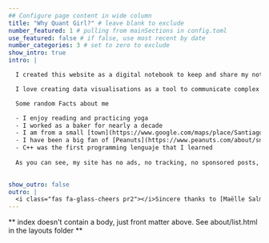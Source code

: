 ```yaml
---
## Configure page content in wide column
title: "Why Quant Girl?" # leave blank to exclude
number_featured: 1 # pulling from mainSections in config.toml
use_featured: false # if false, use most recent by date
number_categories: 3 # set to zero to exclude
show_intro: true
intro: |

  I created this website as a digital notebook to keep and share my notes on various technical topics (mainly related to mathematics, programming, and finance) as well as my experience working as a quant. 

  I love creating data visualisations as a tool to communicate complex ideas as well as provide powerful insights from data. This is why you will see lots of plots in this site.

  Some random Facts about me

  - I enjoy reading and practicing yoga
  - I worked as a baker for nearly a decade
  - I am from a small [town](https://www.google.com/maps/place/Santiago+Ihuitlán+Plumas,+Oaxaca,+Mexico/@19.6370618,-104.3956752,1962158m/data=!3m1!1e3!4m13!1m7!3m6!1s0x85c60ac18644afaf:0x401fafd4ec6ad50!2sSantiago+Ihuitlán+Plumas,+Oaxaca,+Mexico!3b1!8m2!3d17.8481698!4d-97.428907!3m4!1s0x85c60ac18644afaf:0x401fafd4ec6ad50!8m2!3d17.8481698!4d-97.428907) in Oaxaca, Mexico
  - I have been a big fan of [Peanuts](https://www.peanuts.com/about/snoopy), and [Mafalda](https://www.quino.com.ar/mafaldaenglish) since I was a kid
  - C++ was the first programming lenguaje that I learned
  
  As you can see, my site has no ads, no tracking, no sponsored posts, and no paywall. My only motivation is to share some of what I have learned with anybody who is interested.
 

show_outro: false
outro: |
  <i class="fas fa-glass-cheers pr2"></i>Sincere thanks to [Maëlle Salmon](https://masalmon.eu/) for her help naming this Hugo theme!
---
```


** index doesn't contain a body, just front matter above.
See about/list.html in the layouts folder **